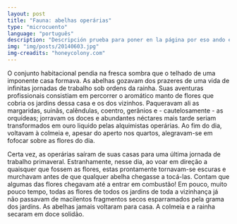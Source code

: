 ```yaml
---
layout: post
title: "Fauna: abelhas operárias"
type: "microcuento"
language: "português"
description: "Descripción prueba para poner en la página por eso ando escribiendo cualquier cosa."
img: "img/posts/20140603.jpg"
img-creadits: "honeycolony.com"
---
```


O conjunto habitacional pendia na fresca sombra que o telhado de uma imponente casa formava. As abelhas gozavam dos prazeres de uma vida de infinitas jornadas de trabalho sob ordens da rainha. Suas aventuras profissionais consistiam em percorrer o aromático manto de flores que cobria os jardins dessa casa e os dos vizinhos. Paqueravam ali as margaridas, suinãs, calêndulas, coentro, gerânios e - cautelosamente - as orquídeas; jorravam os doces e abundantes néctares mais tarde seriam transformados em ouro liquido pelas alquimistas operárias. Ao fim do dia, voltavam à colmeia e, apesar do aperto nos quartos, alegravam-se em fofocar sobre as flores do dia.

Certa vez, as operárias saíram de suas casas para uma última jornada de trabalho primaveral. Estranhamente, nesse dia, ao voar em direção a quaisquer que fossem as flores, estas prontamente tornavam-se escuras e murchavam antes de que qualquer abelha chegasse a tocá-las. Contam que algumas das flores chegavam até a entrar em combustão! Em pouco, muito pouco tempo, todas as flores de todos os jardins de toda a vizinhança já não passavam de macilentos fragmentos secos esparramados pela grama dos jardins. As abelhas jamais voltaram para casa. A colmeia e a rainha secaram em doce solidão.
